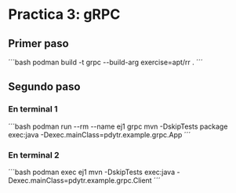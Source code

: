 # Practica 3: gRPC

## Primer paso

´´´bash
podman build -t grpc --build-arg exercise=apt/rr .
´´´

## Segundo paso

### En terminal 1

´´´bash
podman run --rm --name ej1  grpc mvn -DskipTests package exec:java -Dexec.mainClass=pdytr.example.grpc.App
´´´

### En terminal 2

´´´bash
podman exec ej1 mvn -DskipTests exec:java -Dexec.mainClass=pdytr.example.grpc.Client
´´´
